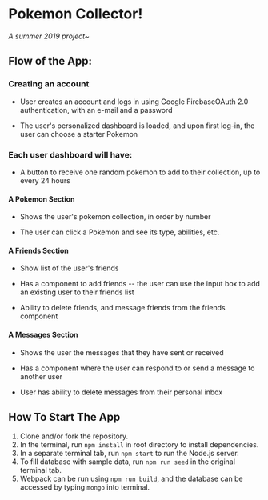 # Pokemon Collector!

*A summer 2019 project~*

## Flow of the App:

### Creating an account

- User creates an account and logs in using Google FirebaseOAuth 2.0 authentication, with an e-mail and a password

- The user's personalized dashboard is loaded, and upon first log-in, the user can choose a starter Pokemon

### Each user dashboard will have:

- A button to receive one random pokemon to add to their collection, up to every 24 hours

#### A Pokemon Section

- Shows the user's pokemon collection, in order by number

- The user can click a Pokemon and see its type, abilities, etc.

#### A Friends Section

- Show list of the user's friends

- Has a component to add friends -- the user can use the input box to add an existing user to their friends list

- Ability to delete friends, and message friends from the friends component

#### A Messages Section
    
- Shows the user the messages that they have sent or received

- Has a component where the user can respond to or send a message to another user

- User has ability to delete messages from their personal inbox

## How To Start The App

1. Clone and/or fork the repository.
2. In the terminal, run `npm install` in root directory to install dependencies.
3. In a separate terminal tab, run `npm start` to run the Node.js server.
4. To fill database with sample data, run `npm run seed` in the original terminal tab.
5. Webpack can be run using `npm run build`, and the database can be accessed by typing `mongo` into terminal.
